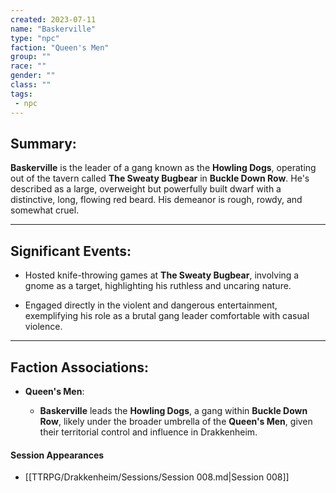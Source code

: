 ```yaml
---
created: 2023-07-11
name: "Baskerville"
type: "npc"
faction: "Queen's Men"
group: ""
race: ""
gender: ""
class: ""
tags:
 - npc
---
```

## Summary:

**Baskerville** is the leader of a gang known as the **Howling Dogs**, operating out of the tavern called **The Sweaty Bugbear** in **Buckle Down Row**. He's described as a large, overweight but powerfully built dwarf with a distinctive, long, flowing red beard. His demeanor is rough, rowdy, and somewhat cruel.

---

## Significant Events:

- Hosted knife-throwing games at **The Sweaty Bugbear**, involving a gnome as a target, highlighting his ruthless and uncaring nature.
    
- Engaged directly in the violent and dangerous entertainment, exemplifying his role as a brutal gang leader comfortable with casual violence.
    

---

## Faction Associations:

- **Queen's Men**:
    
    - **Baskerville** leads the **Howling Dogs**, a gang within **Buckle Down Row**, likely under the broader umbrella of the **Queen's Men**, given their territorial control and influence in Drakkenheim.
#### Session Appearances
<!-- QueryToSerialize: LIST FROM [[Baskerville]] WHERE file.folder = "TTRPG/Drakkenheim/Sessions" -->
<!-- SerializedQuery: LIST FROM [[Baskerville]] WHERE file.folder = "TTRPG/Drakkenheim/Sessions" -->
- [[TTRPG/Drakkenheim/Sessions/Session 008.md|Session 008]]
<!-- SerializedQuery END -->



